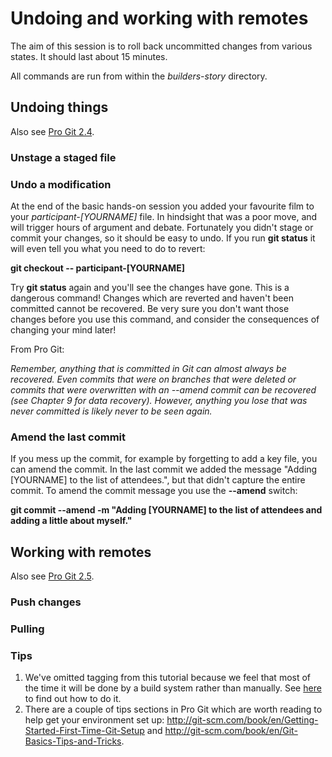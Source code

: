 Undoing and working with remotes
================================

The aim of this session is to roll back uncommitted changes from various states. It should last about 15 minutes.

All commands are run from within the _builders-story_ directory.

## Undoing things
Also see [Pro Git 2.4](http://git-scm.com/book/en/Git-Basics-Undoing-Things). 

### Unstage a staged file 

### Undo a modification 
At the end of the basic hands-on session you added your favourite film to your _participant-[YOURNAME]_ file. In hindsight that was a poor move, and will trigger hours of argument and debate. Fortunately you didn't stage or commit your changes, so it should be easy to undo. If you run **git status** it will even tell you what you need to do to revert:

**git checkout -- participant-[YOURNAME]**

Try **git status** again and you'll see the changes have gone. This is a dangerous command! Changes which are reverted and haven't been committed cannot be recovered. Be very sure you don't want those changes before you use this command, and consider the consequences of changing your mind later!

From Pro Git:

_Remember, anything that is committed in Git can almost always be recovered. Even commits that were on branches that were deleted or commits that were overwritten with an --amend commit can be recovered (see Chapter 9 for data recovery). However, anything you lose that was never committed is likely never to be seen again._

### Amend the last commit 
If you mess up the commit, for example by forgetting to add a key file, you can amend the commit. In the last commit we added the message "Adding [YOURNAME] to the list of attendees.", but that didn't capture the entire commit. To amend the commit message you use the **--amend** switch:

**git commit --amend -m "Adding [YOURNAME] to the list of attendees and adding a little about myself."**

## Working with remotes
Also see [Pro Git 2.5](http://git-scm.com/book/en/Git-Basics-Working-with-Remotes).

### Push changes 

### Pulling

### Tips

1. We've omitted tagging from this tutorial because we feel that most of the time it will be done by a build system rather than manually. See [here](http://git-scm.com/book/en/Git-Basics-Tagging) to find out how to do it.
2. There are a couple of tips sections in Pro Git which are worth reading to help get your environment set up: http://git-scm.com/book/en/Getting-Started-First-Time-Git-Setup and  http://git-scm.com/book/en/Git-Basics-Tips-and-Tricks. 